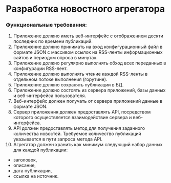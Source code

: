 # Разработка новостного агрегатора

### Функциональные требования:
1.	Приложение должно иметь веб-интерфейс с отображением десяти последних по времени публикаций.
2.	Приложение должно принимать на вход конфигурационный файл в формате JSON с массивом ссылок на RSS-ленты информационных сайтов и периодом опроса в минутах.
3.	Приложение должно регулярно выполнять обход всех переданных в конфигурации RSS-лент.
4.	Приложение должно выполнять чтение каждой RSS-ленты в отдельном потоке выполнения (горутине).
5.	Приложение должно сохранять публикации в БД.
6.	Приложение должно состоять из сервера приложений, базы данных и веб-интерфейса пользователя.
7.	Веб-интерфейс должен получать от сервера приложений данные в формате JSON.
8.	Сервер приложения должен предоставлять API, посредством которого осуществляется взаимодействие сервера и веб-интерфейса.
9.	API должен предоставлять метод для получения заданного количества новостей. Требуемое количество публикаций указывается в пути запроса метода API.
10.	Агрегатор должен хранить как минимум следующий набор данных для каждой публикации:

  * заголовок,
  * описание,
  * дата публикации,
  * ссылка на источник.
